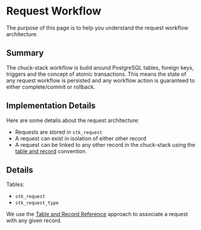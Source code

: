 # Request Workflow

The purpose of this page is to help you understand the request workflow architecture.

## Summary

The chuck-stack workflow is build around PostgreSQL tables, foreign keys, triggers and the concept of atomic transactions. This means the state of any request workflow is persisted and any workflow action is guaranteed to either complete/commit or rollback.

## Implementation Details

Here are some details about the request architecture:

- Requests are stored in `stk_request`
- A request can exist in isolation of either other record
- A request can be linked to any other record in the chuck-stack using the [table and record](./table-record-convention.md#linking-convention) convention.

## Details

Tables:

- `stk_request`
- `stk_request_type`

We use the [Table and Record Reference](./table-record-convention.md) approach to associate a request with any given record.
